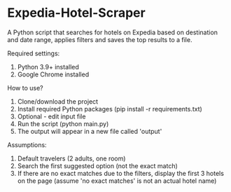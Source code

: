 # Expedia-Hotel-Scraper
A Python script that searches for hotels on Expedia based on destination and date range, applies filters and saves the top results to a file.

Required settings:
1. Python 3.9+ installed
2. Google Chrome installed

How to use?
1. Clone/download the project
2. Install required Python packages (pip install -r requirements.txt)
3. Optional - edit input file
4. Run the script (python main.py)
5. The output will appear in a new file called 'output'

Assumptions:
1. Default travelers (2 adults, one room)
2. Search the first suggested option (not the exact match)
3. If there are no exact matches due to the filters, display the first 3 hotels on the page (assume 'no exact matches' is not an actual hotel name)
